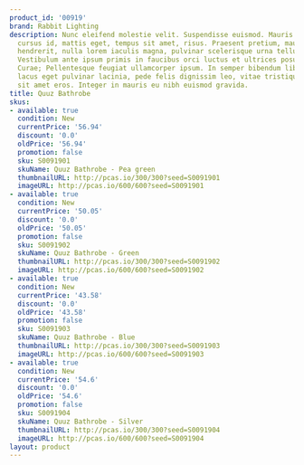 ```yaml
---
product_id: '00919'
brand: Rabbit Lighting
description: Nunc eleifend molestie velit. Suspendisse euismod. Mauris urna diam,
  cursus id, mattis eget, tempus sit amet, risus. Praesent pretium, mauris sed fermentum
  hendrerit, nulla lorem iaculis magna, pulvinar scelerisque urna tellus a justo.
  Vestibulum ante ipsum primis in faucibus orci luctus et ultrices posuere cubilia
  Curae; Pellentesque feugiat ullamcorper ipsum. In semper bibendum libero.Proin nonummy,
  lacus eget pulvinar lacinia, pede felis dignissim leo, vitae tristique magna lacus
  sit amet eros. Integer in mauris eu nibh euismod gravida.
title: Quuz Bathrobe
skus:
- available: true
  condition: New
  currentPrice: '56.94'
  discount: '0.0'
  oldPrice: '56.94'
  promotion: false
  sku: S0091901
  skuName: Quuz Bathrobe - Pea green
  thumbnailURL: http://pcas.io/300/300?seed=S0091901
  imageURL: http://pcas.io/600/600?seed=S0091901
- available: true
  condition: New
  currentPrice: '50.05'
  discount: '0.0'
  oldPrice: '50.05'
  promotion: false
  sku: S0091902
  skuName: Quuz Bathrobe - Green
  thumbnailURL: http://pcas.io/300/300?seed=S0091902
  imageURL: http://pcas.io/600/600?seed=S0091902
- available: true
  condition: New
  currentPrice: '43.58'
  discount: '0.0'
  oldPrice: '43.58'
  promotion: false
  sku: S0091903
  skuName: Quuz Bathrobe - Blue
  thumbnailURL: http://pcas.io/300/300?seed=S0091903
  imageURL: http://pcas.io/600/600?seed=S0091903
- available: true
  condition: New
  currentPrice: '54.6'
  discount: '0.0'
  oldPrice: '54.6'
  promotion: false
  sku: S0091904
  skuName: Quuz Bathrobe - Silver
  thumbnailURL: http://pcas.io/300/300?seed=S0091904
  imageURL: http://pcas.io/600/600?seed=S0091904
layout: product
---
```

